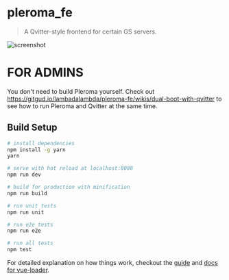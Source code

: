 # pleroma_fe

> A Qvitter-style frontend for certain GS servers.

![screenshot](https://my.mixtape.moe/kjzioz.PNG)

# FOR ADMINS

You don't need to build Pleroma yourself. Check out https://gitgud.io/lambadalambda/pleroma-fe/wikis/dual-boot-with-qvitter to see how to run Pleroma and Qvitter at the same time.

## Build Setup

``` bash
# install dependencies
npm install -g yarn
yarn

# serve with hot reload at localhost:8080
npm run dev

# build for production with minification
npm run build

# run unit tests
npm run unit

# run e2e tests
npm run e2e

# run all tests
npm test
```

For detailed explanation on how things work, checkout the [guide](http://vuejs-templates.github.io/webpack/) and [docs for vue-loader](http://vuejs.github.io/vue-loader).
